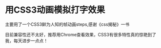 # 用CSS3动画模拟打字效果
主要用了一个CSS3鲜为人知的帧动画steps,感谢《css揭秘》一书


目前兼容性还不太好，推荐用Chrome查看效果，CSS3有很多特性真的惊艳到了我，每天进步一点点！